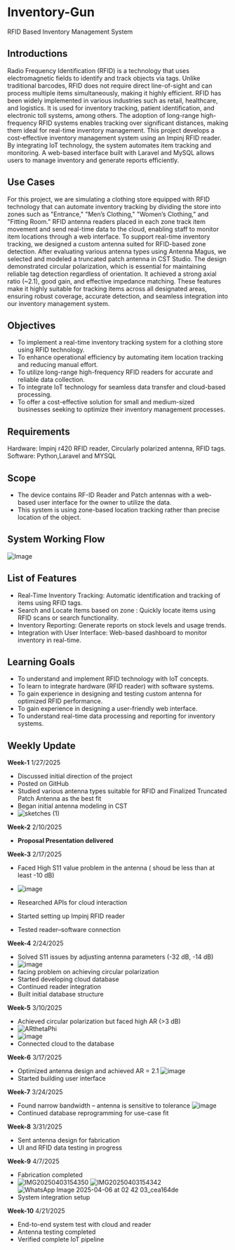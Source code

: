 # Inventory-Gun
RFID Based Inventory Management System

## Introductions
Radio Frequency Identification (RFID) is a technology that uses electromagnetic fields to identify and track objects via tags. Unlike traditional barcodes, RFID does not require direct line-of-sight and can process multiple items simultaneously, making it highly efficient.
RFID has been widely implemented in various industries such as retail, healthcare, and logistics. It is used for inventory tracking, patient identification, and electronic toll systems, among others. The adoption of long-range high-frequency RFID systems enables tracking over significant distances, making them ideal for real-time inventory management.
This project develops a cost-effective inventory management system using an Impinj RFID reader. By integrating IoT technology, the system automates item tracking and monitoring. A web-based interface built with Laravel and MySQL allows users to manage inventory and generate reports efficiently.

## Use Cases
For this project, we are simulating a clothing store equipped with RFID technology that can automate inventory tracking by dividing the store into zones such as "Entrance," "Men’s Clothing," "Women’s Clothing," and "Fitting Room." RFID antenna readers placed in each zone track item movement and send real-time data to the cloud, enabling staff to monitor item locations through a web interface.
To support real-time inventory tracking, we designed a custom antenna suited for RFID-based zone detection. After evaluating various antenna types using Antenna Magus, we selected and modeled a truncated patch antenna in CST Studio. The design demonstrated circular polarization, which is essential for maintaining reliable tag detection regardless of orientation. It achieved a strong axial ratio (~2.1), good gain, and effective impedance matching. These features make it highly suitable for tracking items across all designated areas, ensuring robust coverage, accurate detection, and seamless integration into our inventory management system.
 


## Objectives
- To implement a real-time inventory tracking system for a clothing store using RFID technology.
- To enhance operational efficiency by automating item location tracking and reducing manual effort.
- To utilize long-range high-frequency RFID readers for accurate and reliable data collection.
- To integrate IoT technology for seamless data transfer and cloud-based processing.
- To offer a cost-effective solution for small and medium-sized businesses seeking to optimize their inventory management processes.

## Requirements
Hardware: Impinj r420  RFID reader, Circularly polarized antenna, RFID tags.
Software: Python,Laravel and MYSQL

## Scope
- The device contains RF-ID Reader and Patch antennas with a web-based user interface for the owner to utilize the data.
- This system is using zone-based location tracking rather than precise location of the object.

## System Working Flow
![Image](https://github.com/user-attachments/assets/15448d56-50b2-4863-a1f1-1e8e22d92ae8)

## List of Features
- Real-Time Inventory Tracking: Automatic identification and tracking of items using RFID tags.
- Search and Locate Items based on zone : Quickly locate items using RFID scans or search functionality.
- Inventory Reporting: Generate reports on stock levels and usage trends.
- Integration with User Interface: Web-based dashboard to monitor inventory in real-time.

## Learning Goals
- To understand and implement RFID technology with IoT concepts.
- To learn to integrate hardware (RFID reader) with software systems.
- To gain experience in designing and testing custom antenna for optimized RFID performance.
- To gain experience in designing a user-friendly web interface.
- To understand real-time data processing and reporting for inventory systems.

## Weekly Update 
**Week-1** 
 1/27/2025
- Discussed initial direction of the project
- Posted on GitHub  
- Studied various antenna types suitable for RFID and Finalized Truncated Patch Antenna as the best fit  
- Began initial antenna modeling in CST
- ![sketches (1)](https://github.com/user-attachments/assets/c3532035-8ee2-40de-9180-7f3a9fdc7e1c)

**Week-2**
 2/10/2025
- **Proposal Presentation delivered**
   
**Week-3**
 2/17/2025
- Faced High S11 value problem in the antenna ( shoud be less than at least -10 dB)
- ![image](https://github.com/user-attachments/assets/15a99e80-942e-489e-abbe-a53b5625f6b3)

- Researched APIs for cloud interaction  
- Started setting up Impinj RFID reader
- Tested reader–software connection

**Week-4**
 2/24/2025
- Solved S11 issues by adjusting antenna parameters (-32 dB, -14 dB)
- ![image](https://github.com/user-attachments/assets/0454e1c6-2dd3-4d2d-87f3-7b29aaabc14e)
- facing problem on achieving circular polarization 
- Started developing cloud database
- Continued reader integration  
- Built initial database structure

**Week-5**
 3/10/2025
- Achieved circular polarization but faced high AR (>3 dB)
-  ![ARthetaPhi](https://github.com/user-attachments/assets/5904ffe2-3bd4-4c70-8e72-655f11fe25e3)
-  ![image](https://github.com/user-attachments/assets/ac2d1313-7095-45bd-a8da-2818ed124705)
- Connected cloud to the database  

**Week-6**
 3/17/2025
- Optimized antenna design and achieved AR = 2.1
![image](https://github.com/user-attachments/assets/d66acfc5-d1e6-4ad2-a856-50bfea81a6e6)
- Started building user interface

**Week-7**
  3/24/2025
- Found narrow bandwidth – antenna is sensitive to tolerance
  ![image](https://github.com/user-attachments/assets/f9271082-8182-4960-ab4d-5f6c4cb0b28b)
- Continued database reprogramming for use-case fit

**Week-8**
  3/31/2025
- Sent antenna design for fabrication  
- UI and RFID data testing in progress

**Week-9**
  4/7/2025
- Fabrication completed
- ![IMG20250403154350](https://github.com/user-attachments/assets/03510e1e-b4ba-41c9-89c3-68c8e7a1b5ee)
![IMG20250403154342](https://github.com/user-attachments/assets/d6223944-eaff-4a4d-b179-d6b9df799d3f)
![WhatsApp Image 2025-04-06 at 02 42 03_cea164de](https://github.com/user-attachments/assets/6da8ee50-af40-44b0-931e-6eb734eb9753)
- System integration setup

**Week-10**
  4/21/2025
- End-to-end system test with cloud and reader
- Antenna testing completed
- Verified complete IoT pipeline



